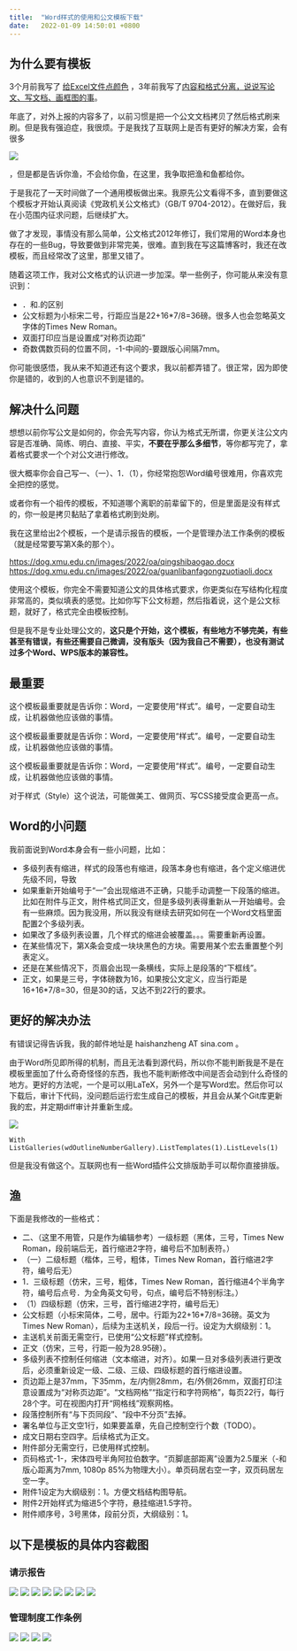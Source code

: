 ```yaml
---
title:  "Word样式的使用和公文模板下载"
date:   2022-01-09 14:50:01 +0800
---
```



## 为什么要有模板

3个月前我写了 [给Excel文件点颜色](https://dog.xmu.edu.cn/2021/10/21/excel-beautify.html) ，3年前我写了[内容和格式分离，说说写论文、写文档、画框图的事](https://dog.xmu.edu.cn/2018/05/03/split-content-format.html)。

年底了，对外上报的内容多了，以前习惯是把一个公文文档拷贝了然后格式刷来刷。但是我有强迫症，我很烦。于是我找了互联网上是否有更好的解决方案，会有很多

![](/images/2022/oa/oa.jpg)

，但是都是告诉你渔，不会给你鱼，在这里，我争取把渔和鱼都给你。

于是我花了一天时间做了一个通用模板做出来。我原先公文看得不多，直到要做这个模板才开始认真阅读《党政机关公文格式》（GB/T 9704-2012）。在做好后，我在小范围内征求问题，后继续扩大。

做了才发现，事情没有那么简单，公文格式2012年修订，我们常用的Word本身也存在的一些Bug，导致要做到非常完美，很难。直到我在写这篇博客时，我还在改模板，而且经常改了这里，那里又错了。

随着这项工作，我对公文格式的认识进一步加深。举一些例子，你可能从来没有意识到：

- ．和.的区别
- 公文标题为小标宋二号，行距应当是22+16*7/8=36磅。很多人也会忽略英文字体的Times New Roman。
- 双面打印应当是设置成“对称页边距”
- 奇数偶数页码的位置不同，-1-中间的-要跟版心间隔7mm。

你可能很感悟，我从来不知道还有这个要求，我以前都弄错了。很正常，因为即使你是错的，收到的人也意识不到是错的。

## 解决什么问题

想想以前你写公文是如何的，你会先写内容，你认为格式无所谓，你更关注公文内容是否准确、简练、明白、直接、平实，**不要在乎那么多细节**，等你都写完了，拿着格式要求一个个对公文进行修改。

很大概率你会自己写一、（一）、1．（1），你经常抱怨Word编号很难用，你喜欢完全把控的感觉。

或者你有一个祖传的模板，不知道哪个离职的前辈留下的，但是里面是没有样式的，你一般是拷贝黏贴了拿着格式刷到处刷。

我在这里给出2个模板，一个是请示报告的模板，一个是管理办法工作条例的模板（就是经常要写第X条的那个）。

https://dog.xmu.edu.cn/images/2022/oa/qingshibaogao.docx
https://dog.xmu.edu.cn/images/2022/oa/guanlibanfagongzuotiaoli.docx

使用这个模板，你完全不需要知道公文的具体格式要求，你更类似在写结构化程度非常高的，类似填表的感觉。比如你写下公文标题，然后指着说，这个是公文标题，就好了，格式完全由模板控制。

但是我不是专业处理公文的，**这只是个开始，这个模板，有些地方不够完美，有些甚至有错误，有些还需要自己微调，没有版头（因为我自己不需要），也没有测试过多个Word、WPS版本的兼容性。**

## 最重要

这个模板最重要就是告诉你：Word，一定要使用“样式”。编号，一定要自动生成，让机器做他应该做的事情。

这个模板最重要就是告诉你：Word，一定要使用“样式”。编号，一定要自动生成，让机器做他应该做的事情。

这个模板最重要就是告诉你：Word，一定要使用“样式”。编号，一定要自动生成，让机器做他应该做的事情。

对于样式（Style）这个说法，可能做美工、做网页、写CSS接受度会更高一点。

## Word的小问题

我前面说到Word本身会有一些小问题，比如：

- 多级列表有缩进，样式的段落也有缩进，段落本身也有缩进，各个定义缩进优先级不同，导致
- 如果重新开始编号于“一”会出现缩进不正确，只能手动调整一下段落的缩进。比如在附件与正文，附件格式同正文，但是多级列表得重新从一开始编号。会有一些麻烦。因为我没用，所以我没有继续去研究如何在一个Word文档里面配置2个多级列表。
- 如果改了多级列表设置，几个样式的缩进会被覆盖。。。需要重新再设置。
- 在某些情况下，第X条会变成一块块黑色的方块。需要用某个宏去重置整个列表定义。
- 还是在某些情况下，页眉会出现一条横线，实际上是段落的“下框线”。
- 正文，如果是三号，字体磅数为16，如果按公文定义，应当行距是16+16*7/8=30，但是30的话，又达不到22行的要求。

## 更好的解决办法

有错误记得告诉我，我的邮件地址是 haishanzheng AT sina.com 。

由于Word所见即所得的机制，而且无法看到源代码，所以你不能判断我是不是在模板里面加了什么奇奇怪怪的东西，我也不能判断修改中间是否会动到什么奇怪的地方。更好的方法呢，一个是可以用LaTeX，另外一个是写Word宏。然后你可以下载后，审计下代码，没问题后运行宏生成自己的模板，并且会从某个Git库更新我的宏，并定期diff审计并重新生成。

![](/images/2022/oa/macro.png)

```vba
With ListGalleries(wdOutlineNumberGallery).ListTemplates(1).ListLevels(1)
```

但是我没有做这个。互联网也有一些Word插件公文排版助手可以帮你直接排版。

## 渔

下面是我修改的一些格式：

- 二、（这里不用管，只是作为编辑参考）一级标题（黑体，三号，Times New Roman，段前端后无，首行缩进2字符，编号后不加制表符。）
- （一）二级标题（楷体，三号，粗体，Times New Roman，首行缩进2字符，编号后无）
- 1．三级标题（仿宋，三号，粗体，Times New Roman，首行缩进4个半角字符，编号后点号．为全角英文句号，句点，编号后不特别标注。）
- （1）四级标题（仿宋，三号，首行缩进2字符，编号后无）
- 公文标题（小标宋简体，二号，居中。行距为22+16*7/8=36磅。英文为Times New Roman），后续为主送机关，段后一行。设定为大纲级别：1。
- 主送机关前面无需空行，已使用“公文标题”样式控制。
- 正文（仿宋，三号，行距一般为28.95磅）。
- 多级列表不控制任何缩进（文本缩进，对齐）。如果一旦对多级列表进行更改后，必须重新设定一级、二级、三级、四级标题的首行缩进设置。
- 页边距上是37mm，下35mm，左/内侧28mm，右/外侧26mm，双面打印注意设置成为“对称页边距”。“文档网格”“指定行和字符网格”，每页22行，每行28个字。可在视图内打开“网格线”观察网格。
- 段落控制所有“与下页同段”、“段中不分页”去掉。
- 署名单位与正文空1行，如果要盖章，先自己控制空行个数（TODO）。
- 成文日期右空四字。后续格式为正文。
- 附件部分无需空行，已使用样式控制。
- 页码格式-1-，宋体四号半角阿拉伯数字。“页脚底部距离”设置为2.5厘米（-和版心距离为7mm, 1080p 85%为物理大小）。单页码居右空一字，双页码居左空一字。
- 附件1设定为大纲级别：1。方便文档结构图导航。
- 附件2开始样式为缩进5个字符，悬挂缩进1.5字符。
- 附件顺序号，3号黑体，段前分页，大纲级别：1。

## 以下是模板的具体内容截图

### 请示报告

![](/images/2022/oa/qingshibaogao_Page1.png)
![](/images/2022/oa/qingshibaogao_Page2.png)
![](/images/2022/oa/qingshibaogao_Page3.png)
![](/images/2022/oa/qingshibaogao_Page4.png)
![](/images/2022/oa/qingshibaogao_Page5.png)
![](/images/2022/oa/qingshibaogao_Page6.png)
![](/images/2022/oa/qingshibaogao_Page7.png)
![](/images/2022/oa/qingshibaogao_Page8.png)

### 管理制度工作条例

![](/images/2022/oa/guanlibanfagongzuotiaoli_Page1.png)
![](/images/2022/oa/guanlibanfagongzuotiaoli_Page2.png)
![](/images/2022/oa/guanlibanfagongzuotiaoli_Page3.png)
![](/images/2022/oa/guanlibanfagongzuotiaoli_Page4.png)

